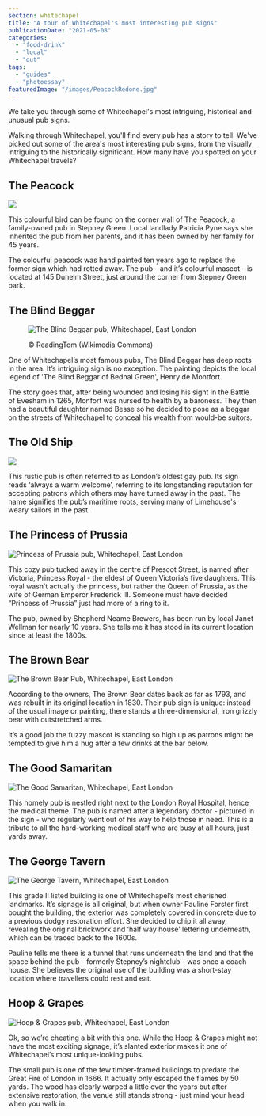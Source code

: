 ```yaml
---
section: whitechapel
title: "A tour of Whitechapel's most interesting pub signs"
publicationDate: "2021-05-08"
categories: 
  - "food-drink"
  - "local"
  - "out"
tags: 
  - "guides"
  - "photoessay"
featuredImage: "/images/PeacockRedone.jpg"
---
```


We take you through some of Whitechapel's most intriguing, historical and unusual pub signs.

Walking through Whitechapel, you'll find every pub has a story to tell. We've picked out some of the area's most interesting pub signs, from the visually intriguing to the historically significant. How many have you spotted on your Whitechapel travels?

## The Peacock

![](/images/PeacockRedone-1024x683.jpg)

This colourful bird can be found on the corner wall of The Peacock, a family-owned pub in Stepney Green. Local landlady Patricia Pyne says she inherited the pub from her parents, and it has been owned by her family for 45 years.

The colourful peacock was hand painted ten years ago to replace the former sign which had rotted away. The pub - and it’s colourful mascot - is located at 145 Dunelm Street, just around the corner from Stepney Green park.

## The Blind Beggar

<figure>

![The Blind Beggar pub, Whitechapel, East London](/images/BlindBeggar-1024x683.jpg)

<figcaption>

© ReadingTom (Wikimedia Commons)

</figcaption>

</figure>

One of Whitechapel’s most famous pubs, The Blind Beggar has deep roots in the area. It’s intriguing sign is no exception. The painting depicts the local legend of 'The Blind Beggar of Bednal Green', Henry de Montfort.

The story goes that, after being wounded and losing his sight in the Battle of Evesham in 1265, Monfort was nursed to health by a baroness. They then had a beautiful daughter named Besse so he decided to pose as a beggar on the streets of Whitechapel to conceal his wealth from would-be suitors.

## The Old Ship

![](/images/OldShipRedone-1024x683.jpg)

This rustic pub is often referred to as London’s oldest gay pub. Its sign reads ‘always a warm welcome’, referring to its longstanding reputation for accepting patrons which others may have turned away in the past. The name signifies the pub’s maritime roots, serving many of Limehouse's weary sailors in the past.

## The Princess of Prussia

![Princess of Prussia pub, Whitechapel, East London](/images/PrincessOfPrussia-1024x683.jpg)

This cozy pub tucked away in the centre of Prescot Street, is named after Victoria, Princess Royal - the eldest of Queen Victoria’s five daughters. This royal wasn’t actually the princess, but rather the Queen of Prussia, as the wife of German Emperor Frederick III. Someone must have decided “Princess of Prussia” just had more of a ring to it.

The pub, owned by Shepherd Neame Brewers, has been run by local Janet Wellman for nearly 10 years. She tells me it has stood in its current location since at least the 1800s.

## The Brown Bear

![The Brown Bear Pub, Whitechapel, East London](/images/BrownBear-1024x683.jpg)

According to the owners, The Brown Bear dates back as far as 1793, and was rebuilt in its original location in 1830. Their pub sign is unique: instead of the usual image or painting, there stands a three-dimensional, iron grizzly bear with outstretched arms.

It’s a good job the fuzzy mascot is standing so high up as patrons might be tempted to give him a hug after a few drinks at the bar below.

## The Good Samaritan

![The Good Samaritan, Whitechapel, East London](/images/GoodSamaritan-1024x683.jpg)

This homely pub is nestled right next to the London Royal Hospital, hence the medical theme. The pub is named after a legendary doctor - pictured in the sign - who regularly went out of his way to help those in need. This is a tribute to all the hard-working medical staff who are busy at all hours, just yards away.

## The George Tavern

![The George Tavern, Whitechapel, East London](/images/GeorgeTavern-1024x683.jpg)

This grade II listed building is one of Whitechapel’s most cherished landmarks. It’s signage is all original, but when owner Pauline Forster first bought the building, the exterior was completely covered in concrete due to a previous dodgy restoration effort. She decided to chip it all away, revealing the original brickwork and ‘half way house’ lettering underneath, which can be traced back to the 1600s.

Pauline tells me there is a tunnel that runs underneath the land and that the space behind the pub - formerly Stepney’s nightclub - was once a coach house. She believes the original use of the building was a short-stay location where travellers could rest and eat.

## Hoop & Grapes

![Hoop & Grapes pub, Whitechapel, East London](/images/HoopGrapes-1024x683.jpg)

Ok, so we’re cheating a bit with this one. While the Hoop & Grapes might not have the most exciting signage, it’s slanted exterior makes it one of Whitechapel’s most unique-looking pubs.

The small pub is one of the few timber-framed buildings to predate the Great Fire of London in 1666. It actually only escaped the flames by 50 yards. The wood has clearly warped a little over the years but after extensive restoration, the venue still stands strong - just mind your head when you walk in.
